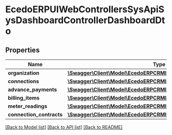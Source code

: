 # EcedoERPUIWebControllersSysApiSysDashboardControllerDashboardDto

## Properties
Name | Type | Description | Notes
------------ | ------------- | ------------- | -------------
**organization** | [**\Swagger\Client\Model\EcedoERPCRMInterfaceApiOrganization**](EcedoERPCRMInterfaceApiOrganization.md) |  | [optional] 
**connections** | [**\Swagger\Client\Model\EcedoERPCRMInterfaceApiConnection[]**](EcedoERPCRMInterfaceApiConnection.md) |  | [optional] 
**advance_payments** | [**\Swagger\Client\Model\EcedoERPCRMInterfaceApiAdvancePayment[]**](EcedoERPCRMInterfaceApiAdvancePayment.md) |  | [optional] 
**billing_items** | [**\Swagger\Client\Model\EcedoERPCRMInterfaceApiBillingItem[]**](EcedoERPCRMInterfaceApiBillingItem.md) |  | [optional] 
**meter_readings** | [**\Swagger\Client\Model\EcedoERPCRMInterfaceApiMeterReading[]**](EcedoERPCRMInterfaceApiMeterReading.md) |  | [optional] 
**connection_contracts** | [**\Swagger\Client\Model\EcedoERPCRMInterfaceApiConnectionContract[]**](EcedoERPCRMInterfaceApiConnectionContract.md) |  | [optional] 

[[Back to Model list]](../README.md#documentation-for-models) [[Back to API list]](../README.md#documentation-for-api-endpoints) [[Back to README]](../README.md)


